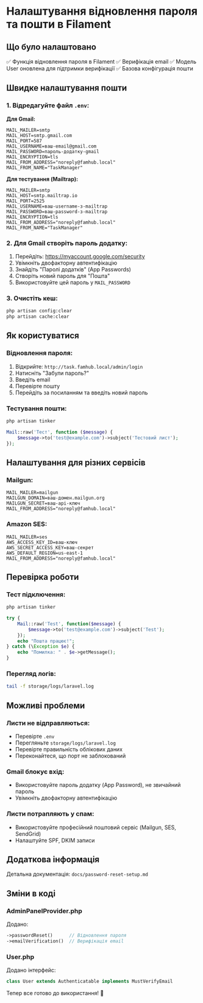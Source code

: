 # Налаштування відновлення пароля та пошти в Filament

## Що було налаштовано

✅ Функція відновлення пароля в Filament
✅ Верифікація email
✅ Модель User оновлена для підтримки верифікації
✅ Базова конфігурація пошти

## Швидке налаштування пошти

### 1. Відредагуйте файл `.env`:

**Для Gmail:**
```env
MAIL_MAILER=smtp
MAIL_HOST=smtp.gmail.com
MAIL_PORT=587
MAIL_USERNAME=ваш-email@gmail.com
MAIL_PASSWORD=пароль-додатку-gmail
MAIL_ENCRYPTION=tls
MAIL_FROM_ADDRESS="noreply@famhub.local"
MAIL_FROM_NAME="TaskManager"
```

**Для тестування (Mailtrap):**
```env
MAIL_MAILER=smtp
MAIL_HOST=smtp.mailtrap.io
MAIL_PORT=2525
MAIL_USERNAME=ваш-username-з-mailtrap
MAIL_PASSWORD=ваш-password-з-mailtrap
MAIL_ENCRYPTION=tls
MAIL_FROM_ADDRESS="noreply@famhub.local"
MAIL_FROM_NAME="TaskManager"
```

### 2. Для Gmail створіть пароль додатку:

1. Перейдіть: https://myaccount.google.com/security
2. Увімкніть двофакторну автентифікацію
3. Знайдіть "Паролі додатків" (App Passwords)
4. Створіть новий пароль для "Пошта"
5. Використовуйте цей пароль у `MAIL_PASSWORD`

### 3. Очистіть кеш:

```bash
php artisan config:clear
php artisan cache:clear
```

## Як користуватися

### Відновлення пароля:

1. Відкрийте: `http://task.famhub.local/admin/login`
2. Натисніть "Забули пароль?"
3. Введіть email
4. Перевірте пошту
5. Перейдіть за посиланням та введіть новий пароль

### Тестування пошти:

```bash
php artisan tinker
```

```php
Mail::raw('Тест', function ($message) {
    $message->to('test@example.com')->subject('Тестовий лист');
});
```

## Налаштування для різних сервісів

### Mailgun:
```env
MAIL_MAILER=mailgun
MAILGUN_DOMAIN=ваш-домен.mailgun.org
MAILGUN_SECRET=ваш-api-ключ
MAIL_FROM_ADDRESS="noreply@famhub.local"
```

### Amazon SES:
```env
MAIL_MAILER=ses
AWS_ACCESS_KEY_ID=ваш-ключ
AWS_SECRET_ACCESS_KEY=ваш-секрет
AWS_DEFAULT_REGION=us-east-1
MAIL_FROM_ADDRESS="noreply@famhub.local"
```

## Перевірка роботи

### Тест підключення:

```bash
php artisan tinker
```

```php
try {
    Mail::raw('Test', function($message) {
        $message->to('test@example.com')->subject('Test');
    });
    echo "Пошта працює!";
} catch (\Exception $e) {
    echo "Помилка: " . $e->getMessage();
}
```

### Перегляд логів:

```bash
tail -f storage/logs/laravel.log
```

## Можливі проблеми

### Листи не відправляються:
- Перевірте `.env`
- Перегляньте `storage/logs/laravel.log`
- Перевірте правильність облікових даних
- Переконайтеся, що порт не заблокований

### Gmail блокує вхід:
- Використовуйте пароль додатку (App Password), не звичайний пароль
- Увімкніть двофакторну автентифікацію

### Листи потрапляють у спам:
- Використовуйте професійний поштовий сервіс (Mailgun, SES, SendGrid)
- Налаштуйте SPF, DKIM записи

## Додаткова інформація

Детальна документація: `docs/password-reset-setup.md`

## Зміни в коді

### AdminPanelProvider.php
Додано:
```php
->passwordReset()      // Відновлення пароля
->emailVerification()  // Верифікація email
```

### User.php
Додано інтерфейс:
```php
class User extends Authenticatable implements MustVerifyEmail
```

Тепер все готово до використання! 🎉
